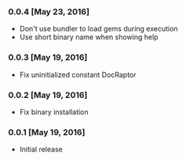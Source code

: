 ### 0.0.4 [May 23, 2016]
* Don't use bundler to load gems during execution
* Use short binary name when showing help

### 0.0.3 [May 19, 2016]
* Fix uninitialized constant DocRaptor

### 0.0.2 [May 19, 2016]
* Fix binary installation

### 0.0.1 [May 19, 2016]
* Initial release
